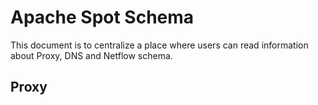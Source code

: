 # Apache Spot Schema 

This document is to centralize a place where users can read information about Proxy, DNS and Netflow schema.

## Proxy

